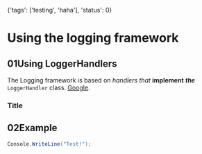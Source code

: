{'tags': ['testing', 'haha'], 'status': 0}

# Using the logging framework

## 01Using LoggerHandlers

The Logging framework is based on _handlers_ *that* **implement** ***the*** `LoggerHandler` class.
[Google](https://www.google.com).

### Title

## 02Example

```cs
Console.WriteLine("Test!");
```
